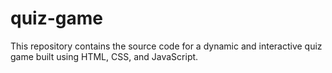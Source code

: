 # quiz-game
This repository contains the source code for a dynamic and interactive quiz game built using HTML, CSS, and JavaScript. 
